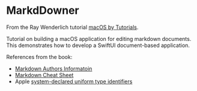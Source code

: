 # MarkdDowner

From the Ray Wenderlich tutorial [macOS by Tutorials](https://www.raywenderlich.com/books/macos-by-tutorials/v1.0/).

Tutorial on building a macOS application for editing markdown documents. This 
demonstrates how to develop a SwiftUI document-based application.

References from the book:
 - [Markdown Authors Informatoin](https://daringfireball.net/projects/markdown/)
 - [Markdown Cheat Sheet](https://github.com/adam-p/markdown-here/wiki/Markdown-Cheatsheet)
 - Apple [system-declared uniform type identifiers](https://developer.apple.com/library/archive/documentation/Miscellaneous/Reference/UTIRef/Articles/System-DeclaredUniformTypeIdentifiers.html)
